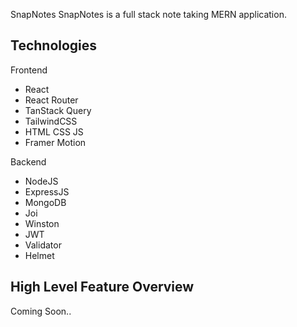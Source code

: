 SnapNotes
SnapNotes is a full stack note taking MERN application.

## Technologies

Frontend

- React
- React Router
- TanStack Query
- TailwindCSS
- HTML CSS JS
- Framer Motion

Backend

- NodeJS
- ExpressJS
- MongoDB
- Joi
- Winston
- JWT
- Validator
- Helmet

## High Level Feature Overview

Coming Soon..
